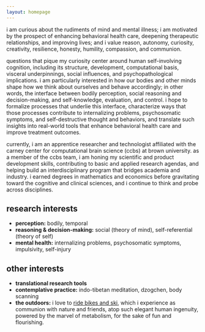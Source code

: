 ```yaml
---
layout: homepage
---
```


i am curious about the rudiments of mind and mental illness; i am motivated by the prospect of enhancing behavioral health care, deepening therapeutic relationships, and improving lives; and i value reason, autonomy, curiosity, creativity, resilience, honesty, humility, compassion, and communion.

questions that pique my curiosity center around human self-involving cognition, including its structure, development, computational basis, visceral underpinnings, social influences, and psychopathological implications. i am particularly interested in how our bodies and other minds shape how we think about ourselves and behave accordingly; in other words, the interface between bodily perception, social reasoning and decision-making, and self-knowledge, evaluation, and control. i hope to formalize processes that underlie this interface, characterize ways that those processes contribute to internalizing problems, psychosomatic symptoms, and self-destructive thought and behaviors, and translate such insights into real-world tools that enhance behavioral health care and improve treatment outcomes.

currently, i am an apprentice researcher and technologist affiliated with the carney center for computational brain science (ccbs) at brown university. as a member of the ccbs team, i am honing my scientific and product development skills, contributing to basic and applied research agendas, and helping build an interdisciplinary program that bridges academia and industry. i earned degrees in mathematics and economics before gravitating toward the cognitive and clinical sciences, and i continue to think and probe across disciplines.

## research interests

- **perception:** bodily, temporal
- **reasoning & decision-making:** social (theory of mind), self-referential (theory of self)
- **mental health:** internalizing problems, psychosomatic symptoms, impulsivity, self-injury

## other interests

- **translational research tools**
- **contemplative practice:** indo-tibetan meditation, dzogchen, body scanning
- **the outdoors:** i love to <a href="https://www.instagram.com/benwandrew/" target="_blank">ride bikes and ski</a>, which i experience as communion with nature and friends, atop such elegant human ingenuity, powered by the marvel of metabolism, for the sake of fun and flourishing.
